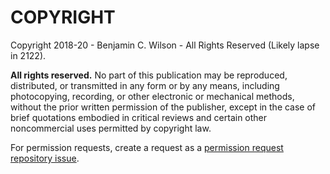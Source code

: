 # COPYRIGHT

<!-- license -->
Copyright 2018-20 - Benjamin C. Wilson - All Rights Reserved (Likely lapse in 2122).
<!-- /license -->

**All rights reserved.** No part of this publication may be reproduced, distributed, or transmitted in any form or by any means, including photocopying, recording, or other electronic or mechanical methods, without the prior written permission of the publisher, except in the case of brief quotations embodied in critical reviews and certain other noncommercial uses permitted by copyright law.

For permission requests, create a request as a [permission request repository issue](https://github.com/Merovex/stranded-series/issues).
